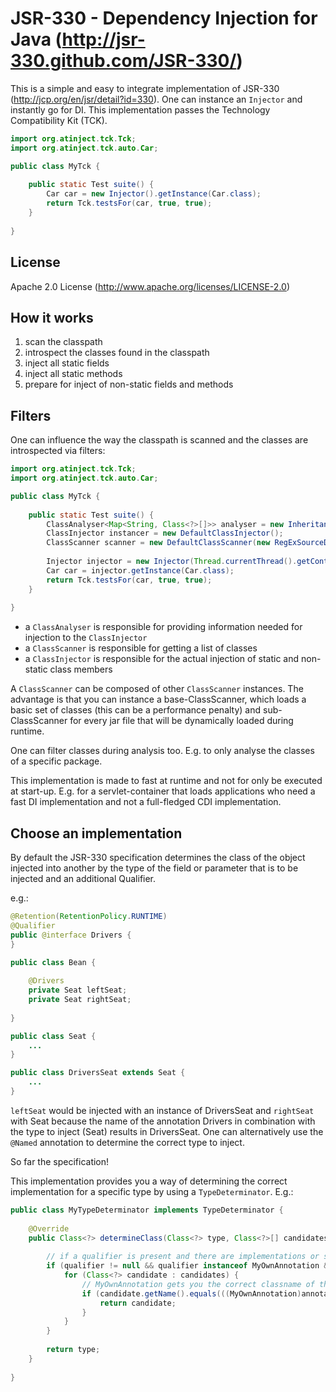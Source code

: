 # JSR-330 - Dependency Injection for Java (http://jsr-330.github.com/JSR-330/)

This is a simple and easy to integrate implementation of JSR-330 (http://jcp.org/en/jsr/detail?id=330).
One can instance an ``Injector`` and instantly go for DI. This implementation passes the Technology Compatibility Kit (TCK).

```java
import org.atinject.tck.Tck;
import org.atinject.tck.auto.Car;

public class MyTck {
    
    public static Test suite() {
        Car car = new Injector().getInstance(Car.class);
        return Tck.testsFor(car, true, true);
    }
    
}
```

## License

Apache 2.0 License (http://www.apache.org/licenses/LICENSE-2.0)

## How it works

1. scan the classpath
2. introspect the classes found in the classpath
3. inject all static fields
4. inject all static methods
5. prepare for inject of non-static fields and methods

## Filters

One can influence the way the classpath is scanned and the classes are introspected via filters:

```java
import org.atinject.tck.Tck;
import org.atinject.tck.auto.Car;

public class MyTck {
    
    public static Test suite() {
        ClassAnalyser<Map<String, Class<?>[]>> analyser = new InheritanceAnalyser();
        ClassInjector instancer = new DefaultClassInjector();
        ClassScanner scanner = new DefaultClassScanner(new RegExSourceDirFilter(".*javax\\.inject-tck-1\\.jar"), null);
        
        Injector injector = new Injector(Thread.currentThread().getContextClassLoader(), scanner, analyser, instancer);
        Car car = injector.getInstance(Car.class);
        return Tck.testsFor(car, true, true);
    }
    
}
```

- a ``ClassAnalyser`` is responsible for providing information needed for injection to the ``ClassInjector``
- a ``ClassScanner`` is responsible for getting a list of classes
- a ``ClassInjector`` is responsible for the actual injection of static and non-static class members

A ``ClassScanner`` can be composed of other ``ClassScanner`` instances.
The advantage is that you can instance a base-ClassScanner, which loads a basic set of classes (this can be a performance penalty)
and sub-ClassScanner for every jar file that will be dynamically loaded during runtime.

One can filter classes during analysis too. E.g. to only analyse the classes of a specific package.

This implementation is made to fast at runtime and not for only be executed at start-up.
E.g. for a servlet-container that loads applications who need a fast DI implementation and not a full-fledged CDI implementation.

## Choose an implementation

By default the JSR-330 specification determines the class of the object injected into another
by the type of the field or parameter that is to be injected and an additional Qualifier.

e.g.:

```java
@Retention(RetentionPolicy.RUNTIME)
@Qualifier
public @interface Drivers {
}

public class Bean {
    
    @Drivers
    private Seat leftSeat;
    private Seat rightSeat;
    
}

public class Seat {
    ...
}

public class DriversSeat extends Seat {
    ...
}

```

``leftSeat`` would be injected with an instance of DriversSeat and ``rightSeat`` with Seat
because the name of the annotation Drivers in combination with the type to inject (Seat) results in DriversSeat.
One can alternatively use the ``@Named`` annotation to determine the correct type to inject.

So far the specification!

This implementation provides you a way of determining the correct implementation for a specific type by using a ``TypeDeterminator``.
E.g.:

```java
public class MyTypeDeterminator implements TypeDeterminator {
    
    @Override
    public Class<?> determineClass(Class<?> type, Class<?>[] candidates, Annotation qualifier, ClassLoader classLoader) {
        
        // if a qualifier is present and there are implementations or subtypes
        if (qualifier != null && qualifier instanceof MyOwnAnnotation && candidates != null) {
            for (Class<?> candidate : candidates) {
                // MyOwnAnnotation gets you the correct classname of the implementation
                if (candidate.getName().equals(((MyOwnAnnotation)annotation).getClassname())) {
                    return candidate;
                }
            }
        }
        
        return type;
    }
    
}

```
